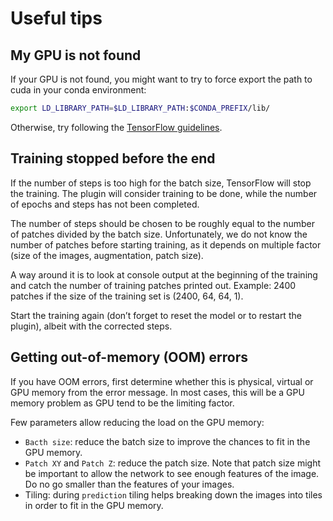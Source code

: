 # Useful tips

## My GPU is not found

If your GPU is not found, you might want to try to force export the path to cuda in your conda environment:

```bash
export LD_LIBRARY_PATH=$LD_LIBRARY_PATH:$CONDA_PREFIX/lib/
```

Otherwise, try following the [TensorFlow guidelines](https://www.tensorflow.org/install/pip).

## Training stopped before the end

If the number of steps is too high for the batch size, TensorFlow will stop the training. The plugin will consider training to be done, while the number of epochs and steps has not been completed.

The number of steps should be chosen to be roughly equal to the number of patches divided by the batch size. Unfortunately, we do not know the number of patches before starting training, as it depends on multiple factor (size of the images, augmentation, patch size).

A way around it is to look at console output at the beginning of the training and catch the number of training patches printed out. Example: 2400 patches if the size of the training set is (2400, 64, 64, 1).

Start the training again (don’t forget to reset the model or to restart the plugin), albeit with the corrected steps.

## Getting out-of-memory (OOM) errors

If you have OOM errors, first determine whether this is physical, virtual or GPU memory from the error message. In most cases, this will be a GPU memory problem as GPU tend to be the limiting factor.

Few parameters allow reducing the load on the GPU memory:

- `Bacth size`: reduce the batch size to improve the chances to fit in the GPU memory.
- `Patch XY` and `Patch Z`: reduce the patch size. Note that patch size might be important to allow the network to see enough features of the image. Do no go smaller than the features of your images.
- Tiling: during `prediction` tiling helps breaking down the images into tiles in order to fit in the GPU memory.